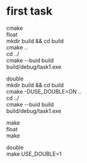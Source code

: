 # first task  
cmake  
float  
    mkdir build && cd build  
    cmake ..  
    cd ../  
    cmake --buid build  
    build/debug/task1.exe  
  
double  
    mkdir build && cd build  
    cmake -DUSE_DOUBLE=ON ..  
    cd ../  
    cmake --buid build  
     build/debug/task1.exe  
  
make  
float  
    make  
  
double  
    make USE_DOUBLE=1  
